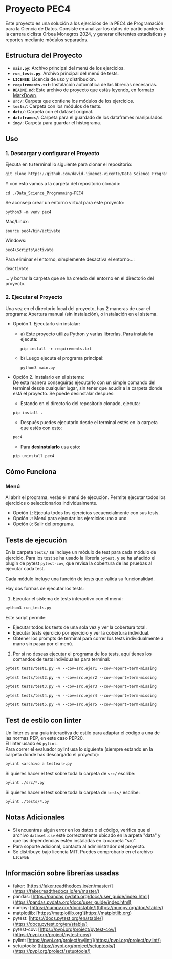 # Proyecto PEC4

Este proyecto es una solución a los ejercicios de la PEC4 de Programación para la Ciencia de Datos. Consiste en analizar los datos de participantes de la carrera ciclista Orbea Monegros 2024, y generar diferentes estadísticas y reportes mediante módulos separados.

## Estructura del Proyecto

- **`main.py`**: Archivo principal del menú de los ejercicios.
- **`run_tests.py`**: Archivo principal del menú de tests.
- **`LICENSE`**: Licencia de uso y distribución.
- **`requirements.txt`**: Instalación automática de las librerías necesarias.
- **`README.md`**: Este archivo de proyecto que estás leyendo, en formato [MarkDown](https://markdown.es).
- **`src/`**: Carpeta que contiene los módulos de los ejercicios.
- **`tests/`**: Carpeta con los módulos de tests.
- **`data/`**: Carpeta con el dataset original.
- **`dataframes/`**: Carpeta para el guardado de los dataframes manipulados.
- **`img/`**: Carpeta para guardar el histograma.

## Uso

### 1. Descargar y configurar el Proyecto
Ejecuta  en tu terminal lo siguiente para clonar el repositorio:  
```python
git clone https://github.com/david-jimenez-vicente/Data_Science_Programming-PEC4.git
```  
Y con esto vamos a la carpeta del repositorio clonado:  
```
cd ./Data_Science_Programming-PEC4
```  

Se aconseja crear un entorno virtual para este proyecto:  
```
python3 -m venv pec4
```  
Mac/Linux:  
```
source pec4/bin/activate
```  
Windows:  
```
pec4\Scripts\activate
```  

Para eliminar el entorno, símplemente desactiva el entorno...:  
```
deactivate
```  
... y borrar la carpeta que se ha creado del entorno en el directorio del proyecto.

### 2. Ejecutar el Proyecto  

Una vez en el directorio local del proyecto, hay 2 maneras de usar el programa: Apertura manual (sin instalación), o instalación en el sistema.  

- Opción 1. Ejecutarlo sin instalar:  
    - a) Este proyecto utiliza Python y varias librerías. Para instalarla ejecuta:  
        ```
        pip install -r requirements.txt
        ```  
    - b) Luego ejecuta el programa principal:  
      ```
      python3 main.py
      ```   
      
- Opción 2. Instalarlo en el sistema:  
  De esta manera conseguirás ejecutarlo con un simple comando del terminal desde cualquier lugar, sin tener que acudir a la carpeta donde está el proyecto. Se puede desinstalar después:
  - Estando en el directorio del repositorio clonado, ejecuta:  
  ```
  pip install .
  ```
  - Después puedes ejecutarlo desde el terminal estés en la carpeta que estés con esto:  
  ```
  pec4
  ```  
  - Para **desinstalarlo** usa esto:  
  ```
  pip uninstall pec4
  ```  

## Cómo Funciona
### Menú
Al abrir el programa, verás el menú de ejecución. Permite ejecutar todos los ejercicios o seleccionarlos individualmente.    

   - Opción `1`: Ejecuta todos los ejercicios secuencialmente con sus tests.
   - Opción `2`: Menú para ejecutar los ejercicios uno a uno.
   - Opción `0`: Salir del programa.

## Tests de ejecución
En la carpeta `tests/` se incluye un módulo de test para cada módulo de ejercicio.
Para los test se ha usado la librería `pytest`, y se ha añadido el plugin de pytest `pytest-cov`, que revisa la cobertura de las pruebas al ejecutar cada test.  

Cada módulo incluye una función de tests que valida su funcionalidad.  
  
Hay dos formas de ejecutar los tests:

1. Ejecutar el sistema de tests interactivo con el menú:  
```
python3 run_tests.py
```  
Este script permite:
  - Ejecutar todos los tests de una sola vez y ver la cobertura total.
  - Ejecutar tests ejercicio por ejercicio y ver la cobertura individual.  
  - Obtener los prompts de terminal para correr los tests individualmente a mano sin pasar por el menú.

2. Por si no deseas ejecutar el programa de los tests, aquí tienes los comandos de tests individuales para terminal:  
```
pytest tests/test1.py -v --cov=src.ejer1 --cov-report=term-missing
```
```
pytest tests/test2.py -v --cov=src.ejer2 --cov-report=term-missing
```
```
pytest tests/test3.py -v --cov=src.ejer3 --cov-report=term-missing
```
```
pytest tests/test4.py -v --cov=src.ejer4 --cov-report=term-missing
```
```
pytest tests/test5.py -v --cov=src.ejer5 --cov-report=term-missing
```  
  
## Test de estilo con linter
Un linter es una guía interactiva de estilo para adaptar el código a una de las normas PEP, en este caso PEP20.  
El linter usado es `pylint`.  
Para correr el evaluador pylint usa lo siguiente (siempre estando en la carpeta donde has descargado el proyecto):  
```
pylint <archivo a testear>.py
```  
Si quieres hacer el test sobre toda la carpeta de `src/` escribe:  
```
pylint ./src/*.py
```  
Si quieres hacer el test sobre toda la carpeta de `tests/` escribe:  
```
pylint ./tests/*.py
```  

## Notas Adicionales

* Si encuentras algún error en los datos o el código, verifica que el archivo `dataset.csv` esté correctamente ubicado en la arpeta "data" y que las dependencias estén instaladas en la carpeta "src". 
* Para soporte adicional, contacta al administrador del proyecto.  
* Se distribuye bajo licencia MIT. Puedes comprobarlo en el archivo `LICENSE`

## Información sobre librerías usadas

* faker: [https://faker.readthedocs.io/en/master/](https://faker.readthedocs.io/en/master/)
* pandas: [https://pandas.pydata.org/docs/user_guide/index.html](https://pandas.pydata.org/docs/user_guide/index.html)
* numpy: [https://numpy.org/doc/stable/](https://numpy.org/doc/stable/)
* matplotlib: [https://matplotlib.org](https://matplotlib.org)
* pytest: [https://docs.pytest.org/en/stable/](https://docs.pytest.org/en/stable/)
* pytest-cov: [https://pypi.org/project/pytest-cov/](https://pypi.org/project/pytest-cov/)
* pylint: [https://pypi.org/project/pylint/](https://pypi.org/project/pylint/)
* setuptools: [https://pypi.org/project/setuptools/](https://pypi.org/project/setuptools/)